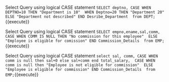 
Select Query using logical CASE statement `SELECT deptno,
CASE WHEN DEPTNO=10 THEN "Department is 10" 
     WHEN Deptno=20 THEN "Department 20" 
     ELSE "Department not described"
END Desribe_Department 
from DEPT;`{{execute}}


Select Query using logical CASE statement `SELECT empno,ename,sal,comm,
CASE WHEN COMM IS NULL THEN "No commission for this employee" 
     ELSE "Employee is eligible for comission"
END Commission_Details 
from EMP;`{{execute}}


Select Query using logical CASE statement `select sal, comm,
CASE WHEN comm is null then sal+0 else sal+comm end total_salary, 
CASE WHEN comm is null then "Employee is not eligible for commission" 
     ELSE "Employee is eligible for commission"
END Commission_Details 
from EMP;`{{execute}}

